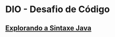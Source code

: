 # DIO - Desafio de Código

## [Explorando a Sintaxe Java](https://github.com/ubiratantavares/dio_desafio_de_codigo/tree/main/explorando_a_sintaxe_java)


